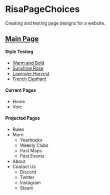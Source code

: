 # RisaPageChoices
Creating and testing page designs for a website.

## [Main Page](https://delbertina.github.io/RisaPages/index.html)
#### Style Testing
* [Warm and Bold](https://delbertina.github.io/RisaPages/index.html?style=warmAndBold)
* [Sunshine Rose](https://delbertina.github.io/RisaPages/index.html?style=sunshineRose)
* [Lavender Harvest](https://delbertina.github.io/RisaPages/index.html?style=lavenderHarvest)
* [French Elephant](https://delbertina.github.io/RisaPages/index.html?style=frenchElephant)

#### Current Pages
* Home
* Vote

#### Projected Pages
* Rules
* More
  * Yearbooks
  * Weekly Clubs
  * Past Maps
  * Past Events
* About
* Contact Us
  * Discord
  * Twitter
  * Instagram
  * Steam
